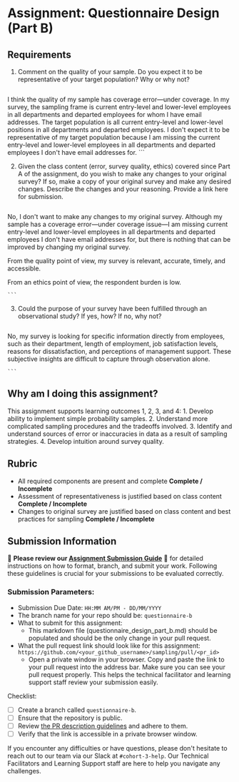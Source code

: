 # Assignment: Questionnaire Design (Part B)

## Requirements
1. Comment on the quality of your sample. Do you expect it to be representative of your target population? Why or why not?

    ```
I think the quality of my sample has coverage error—under coverage. In my survey, the sampling frame is current entry-level and lower-level employees in all departments and departed employees for whom I have email addresses. The target population is all current entry-level and lower-level positions in all departments and departed employees. I don't expect it to be representative of my target population because I am missing the current entry-level and lower-level employees in all departments and departed employees I don't have email addresses for.
    ``` 

2. Given the class content (error, survey quality, ethics) covered since Part A of the assignment, do you wish to make any changes to your original survey? If so, make a copy of your original survey and make any desired changes. Describe the changes and your reasoning. Provide a link here for submission.

    ```
No, I don't want to make any changes to my original survey. Although my sample has a coverage error—under coverage issue—I am missing current entry-level and lower-level employees in all departments and departed employees I don't have email addresses for, but there is nothing that can be improved by changing my original survey.

From the quality point of view, my survey is relevant, accurate, timely, and accessible.

From an ethics point of view, the respondent burden is low.

    ```

3. Could the purpose of your survey have been fulfilled through an observational study? If yes, how? If no, why not?

    ```
  No, my survey is looking for specific information directly from employees, such as their department, length of employment, job satisfaction levels, reasons for dissatisfaction, and perceptions of management support. These subjective insights are difficult to capture through observation alone.
    
    ```

## Why am I doing this assignment?

This assignment supports learning outcomes 1, 2, 3, and 4:
	1.	Develop ability to implement simple probability samples.
	2.	Understand more complicated sampling procedures and the tradeoffs involved.
	3.	Identify and understand sources of error or inaccuracies in data as a result of sampling strategies.
	4.	Develop intuition around survey quality.

## Rubric

-	All required components are present and complete **Complete / Incomplete**
-	Assessment of representativeness is justified based on class content **Complete / Incomplete**
-	Changes to original survey are justified based on class content and best practices for sampling **Complete / Incomplete**

## Submission Information

🚨 **Please review our [Assignment Submission Guide](https://github.com/UofT-DSI/onboarding/blob/main/onboarding_documents/submissions.md)** 🚨 for detailed instructions on how to format, branch, and submit your work. Following these guidelines is crucial for your submissions to be evaluated correctly.

### Submission Parameters:
* Submission Due Date: `HH:MM AM/PM - DD/MM/YYYY`
* The branch name for your repo should be: `questionnaire-b`
* What to submit for this assignment:
    * This markdown file (questionnaire_design_part_b.md) should be populated and should be the only change in your pull request.
* What the pull request link should look like for this assignment: `https://github.com/<your_github_username>/sampling/pull/<pr_id>`
    * Open a private window in your browser. Copy and paste the link to your pull request into the address bar. Make sure you can see your pull request properly. This helps the technical facilitator and learning support staff review your submission easily.

Checklist:
- [ ] Create a branch called `questionnaire-b`.
- [ ] Ensure that the repository is public.
- [ ] Review [the PR description guidelines](https://github.com/UofT-DSI/onboarding/blob/main/onboarding_documents/submissions.md#guidelines-for-pull-request-descriptions) and adhere to them.
- [ ] Verify that the link is accessible in a private browser window.

If you encounter any difficulties or have questions, please don't hesitate to reach out to our team via our Slack at `#cohort-3-help`. Our Technical Facilitators and Learning Support staff are here to help you navigate any challenges.
